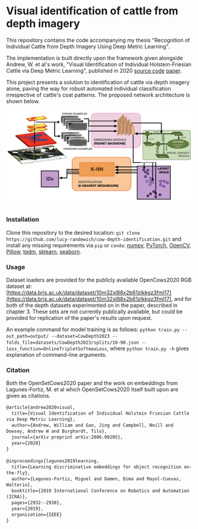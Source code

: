 # Visual identification of cattle from depth imagery

This repository contains the code accompanying my thesis "Recognition of Individual Cattle from Depth Imagery Using Deep Metric Learning". 

The implementation is built directly upon the framework given alongside Andrew, W. et al's work, "Visual Identification of Individual Holstein-Friesian Cattle via Deep Metric Learning", published in 2020 [source code](https://github.com/CWOA/MetricLearningIdentification) [paper](https://arxiv.org/abs/2006.09205).

This project presents a solution to identification of cattle via depth imagery alone, paving the way for robust automated individual classification irrespective of cattle's coat patterns. The proposed network architecture is shown below.

![Network architecture](network-flowchart.png)

### Installation

Clone this repository to the desired location: `git clone https://github.com/lucy-randewich/cow-depth-identification.git` and
install any missing requirements via `pip` or `conda`: [numpy](https://pypi.org/project/numpy/), [PyTorch](https://pytorch.org/), [OpenCV](https://pypi.org/project/opencv-python/), [Pillow](https://pypi.org/project/Pillow/), [tqdm](https://pypi.org/project/tqdm/), [sklearn](https://pypi.org/project/scikit-learn/), [seaborn](https://pypi.org/project/seaborn/).

### Usage

Dataset loaders are provided for the publicly available OpenCows2020 RGB dataset at: [https://data.bris.ac.uk/data/dataset/10m32xl88x2b61zlkkgz3fml17](https://data.bris.ac.uk/data/dataset/10m32xl88x2b61zlkkgz3fml17), and for both of the depth datasets experimented on in the paper, described in chapter 3. These sets are not currently publically available, but could be provided for replication of the paper's results upon request.

An example command for model training is as follows: `python train.py --out_path=output/ --dataset=CowDepth2023 --folds_file=datasets/CowDepth2023/splits/10-90.json --loss_function=OnlineTripletSoftmaxLoss`, where `python train.py -h` gives explanation of command-line arguments. 


### Citation

Both the OpenSetCows2020 paper and the work on embeddings from Lagunes-Fortiz, M. et al which OpenSetCows2020 itself built upon are given as citations.
```
@article{andrew2020visual,
  title={Visual Identification of Individual Holstein Friesian Cattle via Deep Metric Learning},
  author={Andrew, William and Gao, Jing and Campbell, Neill and Dowsey, Andrew W and Burghardt, Tilo},
  journal={arXiv preprint arXiv:2006.09205},
  year={2020}
}

@inproceedings{lagunes2019learning,
  title={Learning discriminative embeddings for object recognition on-the-fly},
  author={Lagunes-Fortiz, Miguel and Damen, Dima and Mayol-Cuevas, Walterio},
  booktitle={2019 International Conference on Robotics and Automation (ICRA)},
  pages={2932--2938},
  year={2019},
  organization={IEEE}
}
```
